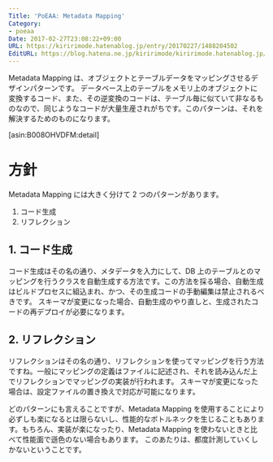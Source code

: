 ```yaml
---
Title: 'PoEAA: Metadata Mapping'
Category:
- poeaa
Date: 2017-02-27T23:08:22+09:00
URL: https://kiririmode.hatenablog.jp/entry/20170227/1488204502
EditURL: https://blog.hatena.ne.jp/kiririmode/kiririmode.hatenablog.jp/atom/entry/10328749687221766185
---
```


Metadata Mapping は、オブジェクトとテーブルデータをマッピングさせるデザインパターンです。
データベース上のテーブルをメモリ上のオブジェクトに変換するコード、また、その逆変換のコードは、テーブル毎に似ていて非なるものなので、同じようなコードが大量生産されがちです。このパターンは、それを解決するためのものになります。

[asin:B008OHVDFM:detail]

# 方針
Metadata Mapping には大きく分けて 2 つのパターンがあります。

1. コード生成
2. リフレクション

## 1. コード生成
コード生成はその名の通り、メタデータを入力にして、DB 上のテーブルとのマッピングを行うクラスを自動生成する方法です。この方法を採る場合、自動生成はビルドプロセスに組込まれ、かつ、その生成コードの手動編集は禁止されるべきです。
スキーマが変更になった場合、自動生成のやり直しと、生成されたコードの再デプロイが必要になります。

## 2. リフレクション
リフレクションはその名の通り、リフレクションを使ってマッピングを行う方法ですね。一般にマッピングの定義はファイルに記述され、それを読み込んだ上でリフレクションでマッピングの実装が行われます。
スキーマが変更になった場合は、設定ファイルの置き換えで対応が可能になります。


どのパターンにも言えることですが、Metadata Mapping を使用することにより必ずしも楽になるとは限らないし、性能的なボトルネックを生じることもあります。もちろん、実装が楽になったり、Metadata Mapping を使わないときと比べて性能面で遜色のない場合もあります。
このあたりは、都度計測していくしかないということです。
